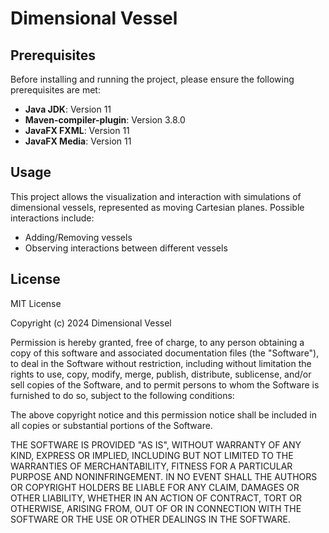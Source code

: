 # Dimensional Vessel

## Prerequisites

Before installing and running the project, please ensure the following prerequisites are met:

- **Java JDK**: Version 11
- **Maven-compiler-plugin**: Version 3.8.0
- **JavaFX FXML**: Version 11
- **JavaFX Media**: Version 11

## Usage

This project allows the visualization and interaction with simulations of dimensional vessels, represented as moving Cartesian planes. Possible interactions include:

- Adding/Removing vessels
- Observing interactions between different vessels

## License

MIT License

Copyright (c) 2024 Dimensional Vessel

Permission is hereby granted, free of charge, to any person obtaining a copy of this software and associated documentation files (the "Software"), to deal in the Software without restriction, including without limitation the rights to use, copy, modify, merge, publish, distribute, sublicense, and/or sell copies of the Software, and to permit persons to whom the Software is furnished to do so, subject to the following conditions:

The above copyright notice and this permission notice shall be included in all copies or substantial portions of the Software.

THE SOFTWARE IS PROVIDED "AS IS", WITHOUT WARRANTY OF ANY KIND, EXPRESS OR IMPLIED, INCLUDING BUT NOT LIMITED TO THE WARRANTIES OF MERCHANTABILITY, FITNESS FOR A PARTICULAR PURPOSE AND NONINFRINGEMENT. IN NO EVENT SHALL THE AUTHORS OR COPYRIGHT HOLDERS BE LIABLE FOR ANY CLAIM, DAMAGES OR OTHER LIABILITY, WHETHER IN AN ACTION OF CONTRACT, TORT OR OTHERWISE, ARISING FROM, OUT OF OR IN CONNECTION WITH THE SOFTWARE OR THE USE OR OTHER DEALINGS IN THE SOFTWARE.

